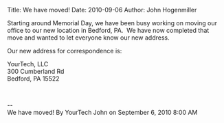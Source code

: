 Title: We have moved!
Date: 2010-09-06
Author: John Hogenmiller 

  

Starting around Memorial Day, we have been busy working on moving our
office to our new location in Bedford, PA.  We have now completed that
move and wanted to let everyone know our new address.  
  
Our new address for correspondence is:  
  
YourTech, LLC  
300 Cumberland Rd  
Bedford, PA 15522 

 

--  
We have moved! By YourTech John on September 6, 2010 8:00 AM

